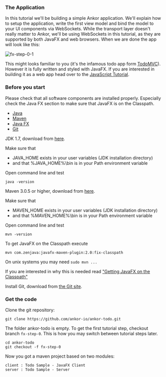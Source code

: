 ### The Application

In this tutorial we'll be building a simple Ankor application.
We'll explain how to setup the application, write the first
view model and bind the model to your UI components via WebSockets. While the transport layer doesn't really
matter to Ankor, we'll be using WebSockets in this tutorial, as they are supported by both JavaFX and web browsers.
When we are done the app will look like this:

![fx-step-0-1](/static/images/tutorial/fx-step-0-1.png)

This might looks familiar to you (it's the infamous todo app form [TodoMVC](http://todomvc.com/)).
However it is fully written and styled with JavaFX.
If you are interested in building it as a web app head over to the [JavaScript Tutorial](#).

### Before you start

Please check that all software components are installed properly. Especially check the Java FX section to make sure
that JavaFX is on the Classpath.

<div class="tabbable ">
    <ul class="nav nav-tabs">
        <li class="active"><a href="#tab1" data-toggle="tab">Java</a></li>
        <li><a href="#tab2" data-toggle="tab">Maven</a></li>
        <li><a href="#tab3" data-toggle="tab">Java FX</a></li>
        <li><a href="#tab4" data-toggle="tab">Git</a></li>
    </ul>
    <div class="tab-content">
        <div class="tab-pane active" id="tab1">
            <p>JDK 1.7, download from <a href="http://www.oracle.com/technetwork/java/javase/downloads/index.html">here</a>.</p>
            <p>Make sure that<p></p>
            <ul>
                <li>JAVA_HOME exists in your user variables (JDK installation directory)</li>
                <li>and that %JAVA_HOME%\bin is in your Path environment variable</li>
            </ul>
            <p>Open command line and test</p>
            <pre><code>java -version</code></pre>
        </div>
        <div class="tab-pane" id="tab2">
            <p>Maven 3.0.5 or higher, download from <a href="http://maven.apache.org/download.cgi">here</a>.</p>
            <p>Make sure that<p></p>
            <ul>
                <li>MAVEN_HOME exists in your user variables (JDK installation directory)</li>
                <li>and that %MAVEN_HOME%\bin is in your Path environment variable</li>
            </ul>
            <p>Open command line and test</p>
            <pre><code>mvn -version</code></pre>
        </div>
        <div class="tab-pane" id="tab3">
            <p>To get JavaFX on the Classpath execute</p>
            <pre><code>mvn com.zenjava:javafx-maven-plugin:2.0:fix-classpath</code></pre>
            <p>On unix systems you may need <code>sudo mvn ...</code></p>
            <p>If you are interested in why this is needed read <a href="http://zenjava.com/javafx/maven/fix-classpath.html">"Getting JavaFX on the Classpath"</a></p>
        </div>
        <div class="tab-pane" id="tab4">
            <p>Install Git, download from <a href="http://git-scm.com/download">the Git site</a>.</p>
        </div>
    </div>
</div>

### Get the code

Clone the git repository:

    git clone https://github.com/ankor-io/ankor-todo.git

The folder ankor-todo is empty. To get the first tutorial step, checkout branch `fx-step-0`.
This is how you may switch between tutorial steps later.

    cd ankor-todo
    git checkout -f fx-step-0

Now you got a maven project based on two modules:

    client : Todo Sample - JavaFX Client
    server : Todo Sample - Server

